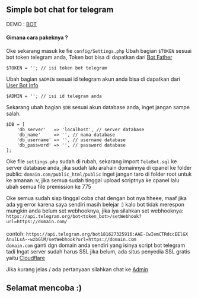 Simple bot chat for telegram
----------------------------------------------

DEMO : [BOT](https://t.me/dzidbot)

#### Gimana cara pakeknya ?
Oke sekarang masuk ke fie ```config/Settings.php```
Ubah bagian ```$TOKEN``` sesuai bot token telegram anda,
Token bot bisa di dapatkan dari [Bot Father](http://t.me/BotFather)

```
$TOKEN = ''; // isi token bot telegram
```

Ubah bagian ```$ADMIN``` sesuai id telegram akun anda
bisa di dapatkan dari [User Bot Info](https://t.me/userinfobot)

```
$ADMIN = ''; // isi id telegram anda
```

Sekarang ubah bagian ```$DB``` sesuai akun database anda, inget jangan sampe salah.

```
$DB = [
    'db_server'   => 'localhost', // server database
    'db_name'     => '', // nama database
    'db_username' => '', // username database
    'db_password' => '', // password database
];
```

Oke file ```settings.php``` sudah di rubah, sekarang import ```TeleBot.sql``` ke server database anda,
jika sudah lalu arahain domainnya di cpanel ke folder public: ```domain.com/public_html/public``` inget jangan taro di folder root untuk ke amanan :v,
jika semua sudah tinggal upload scriptnya ke cpanel lalu ubah semua file premission ke 775

Oke semua sudah siap tinggal coba chat dengan bot nya hheee, maaf jika ada yg error karena saya sendiri masih belejar :)
kalo bot tidak merespon mungkin anda belum set webhooknya, jika iya silahkan set webhooknya:
```https://api.telegram.org/bot<token_bot>/setWebhook?url=https://domain.com/```<br>
<br>contoh: ```https://api.telegram.org/bot181627325916:AAE-CwIemCTRdccEElGX
AnulLsA--wzbGlM/setWebhook?url=https://domain.com```
<br>```domain.com``` ganti dgn domain anda sendiri yang isinya script bot telegram tadi
Ingat server sudah harus SSL jika belum, ada situs penyedia SSL gratis yaitu [Cloudflare](https://cloudflare.com)

Jika kurang jelas / ada pertanyaan silahkan chat ke [Admin](https://t.me/DulLah)

## Selamat mencoba :)
